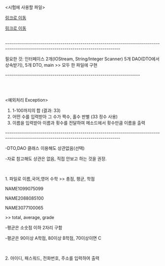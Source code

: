 <p><시험에 사용할 파일></p>
<a href = "https://github.com/StellaVulpis/Files-Java/blob/main/TEST_Prepare.java">링크로 이동</a>
<p><File 불러오기 참고자료></p>
<a href = "https://github.com/StellaVulpis/Files-Java/blob/main/File_Test.java">링크로 이동</a>
<br><br>
<p>----------------------------------------------------------------------------------------------------------------------------------------</p> 
<p>필요한 것: 인터페이스 2개(IOStream, String/Integer Scanner) 5개 DAO(DTO에서 상속받기), 5개 DTO, main >> 모두 한 파일에 구현</p>
<p>--------------------------------------------------------------------</p> 
<br><br>
<p><예외처리 Exception></p>
<ol>
<li>1-100까지의 합 (결과: 33)</li>
<li>어떤 수를 입력받아 그 수가 짝수, 홀수 판별 (33 정수 사용)</li>
<li>이름을 입력받아 이름과 횟수를 전달하여 메소드에서 횟수만큼 이름을 출력</li>
</ol>
<p>----------------------------------------------------------------------------------------------------------------------------------------</p>
<p>-DTO,DAO 클래스 이용해도 상관없음(선택)</p>
<p>-자료 참고해도 상관은 없음, 직접 안보고 하는 것을 권장.</p>
<br>
<p>1. 파일로 이름,국어,영어 수학 >> 총점, 평균, 학점</p>
<div>
<p><file.txt><p>
<p>NAME1099075099</p>
<p>NAME2088085100</p>
<p>NAME3077100065</p>
<p>>> total, average, grade</p>
</div>
<p>-평균은 소숫점 이하 2자리 구함</p>
<p>-평균은 90이상 A학점, 80이상 B학점, 70이상이면 C</p>
<br>
<p>2. 아이디, 패스워드, 전화번호, 주소를 입력하여 출력</p>
